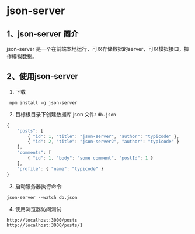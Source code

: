 # json-server 

## 1、json-server 简介

json-server 是一个在前端本地运行，可以存储数据的server，可以模拟接口，操作模拟数据。

## 2、使用json-server

1. 下载

```
 npm install -g json-server
```

2. 目标根目录下创建数据库 json 文件: `db.json`

```js
{
	"posts": [
		{ "id": 1, "title": "json-server", "author": "typicode" },
		{ "id": 2, "title": "json-server2", "author": "typicode" }
	],
	"comments": [
		{ "id": 1, "body": "some comment", "postId": 1 }
	],
	"profile": { "name": "typicode" }
}
```

3. 启动服务器执行命令: 

```
json-server --watch db.json
```

4. 使用浏览器访问测试

```
http://localhost:3000/posts
http://localhost:3000/posts/1
```


